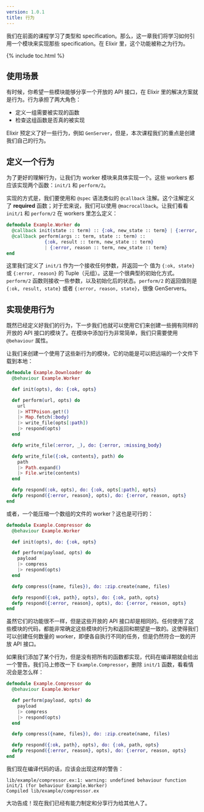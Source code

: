 ```yaml
---
version: 1.0.1
title: 行为
---
```


我们在前面的课程学习了类型和 specification。那么，这一章我们将学习如何引用一个模块来实现那些 specification。在 Elixir 里，这个功能被称之为行为。  

{% include toc.html %}

## 使用场景

有时候，你希望一些模块能够分享一个开放的 API 接口，在 Elixir 里的解决方案就是行为。行为承担了两大角色：  

+ 定义一组需要被实现的函数  
+ 检查这组函数是否真的被实现  

Elixir 预定义了好一些行为，例如 `GenServer`，但是，本次课程我们的重点是创建我们自己的行为。  

## 定义一个行为

为了更好的理解行为，让我们为 worker 模块来具体实现一个。这些 workers 都应该实现两个函数：`init/1` 和 `perform/2`。  

实现的方式是，我们要使用和 `@spec` 语法类似的 `@callback` 注解。这个注解定义了 __required__ 函数；对于宏来说，我们可以使用 `@macrocallback`。让我们看看 `init/1` 和 `perform/2` 在 workers 里怎么定义：  

```elixir
defmodule Example.Worker do
  @callback init(state :: term) :: {:ok, new_state :: term} | {:error, reason :: term}
  @callback perform(args :: term, state :: term) ::
              {:ok, result :: term, new_state :: term}
              | {:error, reason :: term, new_state :: term}
end
```

这里我们定义了 `init/1` 作为一个接收任何参数，并返回一个 值为 `{:ok, state}` 或 `{:error, reason}` 的 Tuple（元组）。这是一个很典型的初始化方式。`perform/2` 函数则接收一些参数，以及初始化后的状态。`perform/2` 的返回值则是 `{:ok, result, state}` 或者 `{:error, reason, state}`，很像 GenServers。  

## 实现使用行为

既然已经定义好我们的行为，下一步我们也就可以使用它们来创建一些拥有同样的开放的 API 接口的模块了。在模块中添加行为非常简单，我们只需要使用 `@behaviour` 属性。  

让我们来创建一个使用了这些新行为的模块，它的功能是可以把远端的一个文件下载到本地：  

```elixir
defmodule Example.Downloader do
  @behaviour Example.Worker

  def init(opts), do: {:ok, opts}

  def perform(url, opts) do
    url
    |> HTTPoison.get!()
    |> Map.fetch(:body)
    |> write_file(opts[:path])
    |> respond(opts)
  end

  defp write_file(:error, _), do: {:error, :missing_body}

  defp write_file({:ok, contents}, path) do
    path
    |> Path.expand()
    |> File.write(contents)
  end

  defp respond(:ok, opts), do: {:ok, opts[:path], opts}
  defp respond({:error, reason}, opts), do: {:error, reason, opts}
end
```

或者，一个能压缩一个数组的文件的 worker？这也是可行的：  

```elixir
defmodule Example.Compressor do
  @behaviour Example.Worker

  def init(opts), do: {:ok, opts}

  def perform(payload, opts) do
    payload
    |> compress
    |> respond(opts)
  end

  defp compress({name, files}), do: :zip.create(name, files)

  defp respond({:ok, path}, opts), do: {:ok, path, opts}
  defp respond({:error, reason}, opts), do: {:error, reason, opts}
end
```

虽然它们的功能很不一样，但是这些开放的 API 接口却是相同的。任何使用了这些模块的代码，都能非常确定这些模块的行为和返回和期望是一致的。这使得我们可以创建任何数量的 worker，即便各自执行不同的任务，但是仍然符合一致的开放 API 接口。  

如果我们添加了某个行为，但是没有把所有的函数都实现，代码在编译期就会给出一个警告。我们马上修改一下 `Example.Compressor`，删除 `init/1` 函数，看看情况会是怎么样：  

```elixir
defmodule Example.Compressor do
  @behaviour Example.Worker

  def perform(payload, opts) do
    payload
    |> compress
    |> respond(opts)
  end

  defp compress({name, files}), do: :zip.create(name, files)

  defp respond({:ok, path}, opts), do: {:ok, path, opts}
  defp respond({:error, reason}, opts), do: {:error, reason, opts}
end
```

我们现在编译代码的话，应该会出现这样的警告：  

```shell
lib/example/compressor.ex:1: warning: undefined behaviour function init/1 (for behaviour Example.Worker)
Compiled lib/example/compressor.ex
```

大功告成！现在我们已经有能力制定和分享行为给其他人了。  
